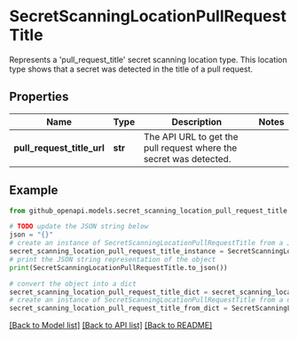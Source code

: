 # SecretScanningLocationPullRequestTitle

Represents a 'pull_request_title' secret scanning location type. This location type shows that a secret was detected in the title of a pull request.

## Properties

Name | Type | Description | Notes
------------ | ------------- | ------------- | -------------
**pull_request_title_url** | **str** | The API URL to get the pull request where the secret was detected. | 

## Example

```python
from github_openapi.models.secret_scanning_location_pull_request_title import SecretScanningLocationPullRequestTitle

# TODO update the JSON string below
json = "{}"
# create an instance of SecretScanningLocationPullRequestTitle from a JSON string
secret_scanning_location_pull_request_title_instance = SecretScanningLocationPullRequestTitle.from_json(json)
# print the JSON string representation of the object
print(SecretScanningLocationPullRequestTitle.to_json())

# convert the object into a dict
secret_scanning_location_pull_request_title_dict = secret_scanning_location_pull_request_title_instance.to_dict()
# create an instance of SecretScanningLocationPullRequestTitle from a dict
secret_scanning_location_pull_request_title_from_dict = SecretScanningLocationPullRequestTitle.from_dict(secret_scanning_location_pull_request_title_dict)
```
[[Back to Model list]](../README.md#documentation-for-models) [[Back to API list]](../README.md#documentation-for-api-endpoints) [[Back to README]](../README.md)


